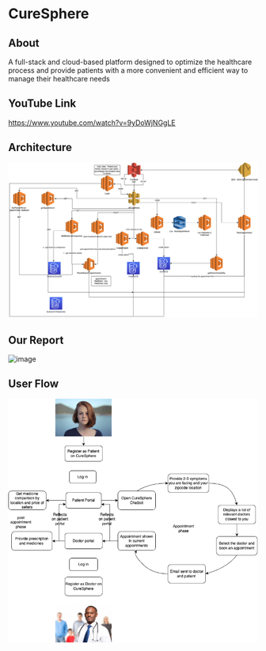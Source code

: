 # CureSphere #

## About ##
A full-stack and cloud-based platform designed to optimize the healthcare process and provide patients with a more convenient and efficient way to manage their healthcare needs

## YouTube Link ##
https://www.youtube.com/watch?v=9yDoWjNGgLE

## Architecture ##
![image](https://github.com/Weiyao-Li/CureSphere/blob/main/assets/architecture.png)

## Our Report ##
![image](https://github.com/Weiyao-Li/CureSphere/assets/96925606/03545960-2c29-4b11-aac9-7b81706c3ddb)

## User Flow ##
![image](https://github.com/Weiyao-Li/CureSphere/blob/main/assets/user%20flow.png)
